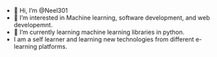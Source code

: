 - 👋 Hi, I’m @Neel301
- 👀 I’m interested in Machine learning, software development, and web developemnt. 
- 🌱 I’m currently learning machine learning libraries in python. 
- I am a self learner and learning new technologies from different e-learning platforms.  

<!---
Neel301/Neel301 is a ✨ special ✨ repository because its `README.md` (this file) appears on your GitHub profile.
You can click the Preview link to take a look at your changes.
--->
